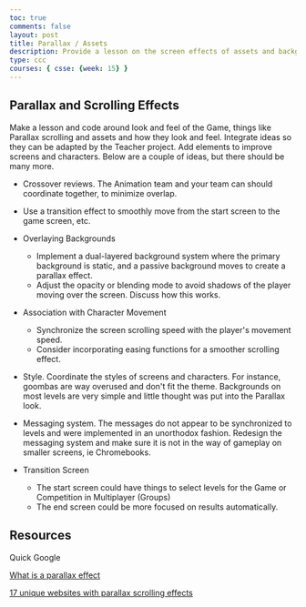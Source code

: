 ```yaml
---
toc: true
comments: false
layout: post
title: Parallax / Assets
description: Provide a lesson on the screen effects of assets and backgrounds.
type: ccc
courses: { csse: {week: 15} }
---
```



## Parallax and Scrolling Effects
Make a lesson and code around look and feel of the Game, things like Parallax scrolling and assets and how they look and feel.  Integrate ideas so they can be adapted by the Teacher project.  Add elements to improve screens and characters.  Below are a couple of ideas, but there should be many more.

- Crossover reviews.  The Animation team and your team can should coordinate together, to minimize overlap.  

- Use a transition effect to smoothly move from the start screen to the game screen, etc.

- Overlaying Backgrounds
  - Implement a dual-layered background system where the primary background is static, and a passive background moves to create a parallax effect.
  - Adjust the opacity or blending mode to avoid shadows of the player moving over the screen.  Discuss how this works.

- Association with Character Movement
  - Synchronize the screen scrolling speed with the player's movement speed.
  - Consider incorporating easing functions for a smoother scrolling effect.

- Style.  Coordinate the styles of screens and characters.   For instance, goombas are way overused and don't fit the theme.  Backgrounds on most levels are very simple and little thought was put into the Parallax look.

- Messaging system.   The messages do not appear to be synchronized to levels and were implemented in an unorthodox fashion.  Redesign the messaging system and make sure it is not in the way of gameplay on smaller screens, ie Chromebooks.

- Transition Screen
  - The start screen could have things to select levels for the Game or Competition in Multiplayer (Groups)
  - The end screen could be more focused on results automatically.

## Resources
Quick Google

[What is a parallax effect](https://www.sketch.com/blog/what-is-a-parallax-effect/)

[17 unique websites with parallax scrolling effects](https://webflow.com/blog/parallax-scrolling)

